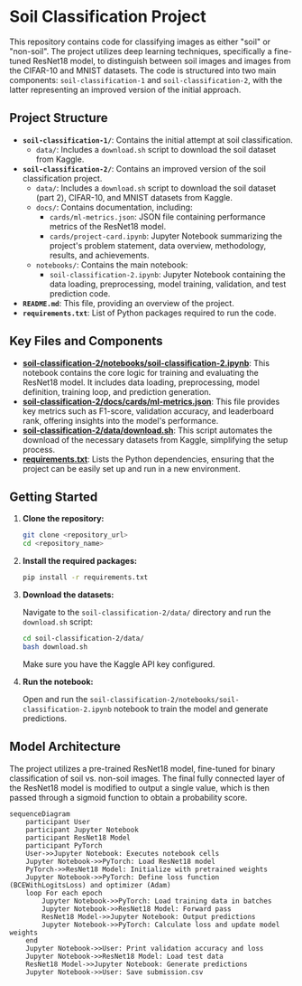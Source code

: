 # Soil Classification Project

This repository contains code for classifying images as either "soil" or "non-soil". The project utilizes deep learning techniques, specifically a fine-tuned ResNet18 model, to distinguish between soil images and images from the CIFAR-10 and MNIST datasets. The code is structured into two main components: `soil-classification-1` and `soil-classification-2`, with the latter representing an improved version of the initial approach.

## Project Structure

-   **`soil-classification-1/`**: Contains the initial attempt at soil classification.
    -   `data/`: Includes a `download.sh` script to download the soil dataset from Kaggle.
-   **`soil-classification-2/`**: Contains an improved version of the soil classification project.
    -   `data/`: Includes a `download.sh` script to download the soil dataset (part 2), CIFAR-10, and MNIST datasets from Kaggle.
    -   `docs/`: Contains documentation, including:
        -   `cards/ml-metrics.json`: JSON file containing performance metrics of the ResNet18 model.
        -   `cards/project-card.ipynb`: Jupyter Notebook summarizing the project's problem statement, data overview, methodology, results, and achievements.
    -   `notebooks/`: Contains the main notebook:
        -   `soil-classification-2.ipynb`: Jupyter Notebook containing the data loading, preprocessing, model training, validation, and test prediction code.
-   **`README.md`**: This file, providing an overview of the project.
-   **`requirements.txt`**: List of Python packages required to run the code.

## Key Files and Components

-   **[soil-classification-2/notebooks/soil-classification-2.ipynb](https://github.com/devil-23f2003711/hackathon_annam/blob/main/soil-classification-2/notebooks/soil-classification-2.ipynb)**: This notebook contains the core logic for training and evaluating the ResNet18 model. It includes data loading, preprocessing, model definition, training loop, and prediction generation.
-   **[soil-classification-2/docs/cards/ml-metrics.json](https://github.com/devil-23f2003711/hackathon_annam/blob/main/soil-classification-2/docs/cards/ml-metrics.json)**: This file provides key metrics such as F1-score, validation accuracy, and leaderboard rank, offering insights into the model's performance.
-   **[soil-classification-2/data/download.sh](https://github.com/devil-23f2003711/hackathon_annam/blob/main/soil-classification-2/data/download.sh)**: This script automates the download of the necessary datasets from Kaggle, simplifying the setup process.
-   **[requirements.txt](https://github.com/devil-23f2003711/hackathon_annam/blob/main/requirements.txt)**: Lists the Python dependencies, ensuring that the project can be easily set up and run in a new environment.

## Getting Started

1.  **Clone the repository:**

    ```bash
    git clone <repository_url>
    cd <repository_name>
    ```

2.  **Install the required packages:**

    ```bash
    pip install -r requirements.txt
    ```

3.  **Download the datasets:**

    Navigate to the `soil-classification-2/data/` directory and run the `download.sh` script:

    ```bash
    cd soil-classification-2/data/
    bash download.sh
    ```

    Make sure you have the Kaggle API key configured.
4.  **Run the notebook:**

    Open and run the `soil-classification-2/notebooks/soil-classification-2.ipynb` notebook to train the model and generate predictions.

## Model Architecture

The project utilizes a pre-trained ResNet18 model, fine-tuned for binary classification of soil vs. non-soil images. The final fully connected layer of the ResNet18 model is modified to output a single value, which is then passed through a sigmoid function to obtain a probability score.

```mermaid
sequenceDiagram
    participant User
    participant Jupyter Notebook
    participant ResNet18 Model
    participant PyTorch
    User->>Jupyter Notebook: Executes notebook cells
    Jupyter Notebook->>PyTorch: Load ResNet18 model
    PyTorch->>ResNet18 Model: Initialize with pretrained weights
    Jupyter Notebook->>PyTorch: Define loss function (BCEWithLogitsLoss) and optimizer (Adam)
    loop For each epoch
        Jupyter Notebook->>PyTorch: Load training data in batches
        Jupyter Notebook->>ResNet18 Model: Forward pass
        ResNet18 Model->>Jupyter Notebook: Output predictions
        Jupyter Notebook->>PyTorch: Calculate loss and update model weights
    end
    Jupyter Notebook->>User: Print validation accuracy and loss
    Jupyter Notebook->>ResNet18 Model: Load test data
    ResNet18 Model->>Jupyter Notebook: Generate predictions
    Jupyter Notebook->>User: Save submission.csv
